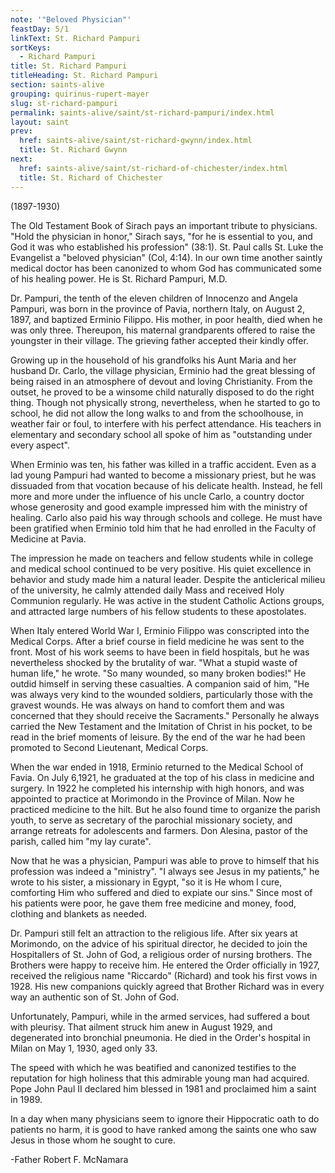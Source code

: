 ```yaml
---
note: '"Beloved Physician"'
feastDay: 5/1
linkText: St. Richard Pampuri
sortKeys:
  - Richard Pampuri
title: St. Richard Pampuri
titleHeading: St. Richard Pampuri
section: saints-alive
grouping: quirinus-rupert-mayer
slug: st-richard-pampuri
permalink: saints-alive/saint/st-richard-pampuri/index.html
layout: saint
prev:
  href: saints-alive/saint/st-richard-gwynn/index.html
  title: St. Richard Gwynn
next:
  href: saints-alive/saint/st-richard-of-chichester/index.html
  title: St. Richard of Chichester
---
```

(1897-1930)

The Old Testament Book of Sirach pays an important tribute to physicians. "Hold the physician in honor," Sirach says, "for he is essential to you, and God it was who established his profession" (38:1). St. Paul calls St. Luke the Evangelist a "beloved physician" (Col, 4:14). In our own time another saintly medical doctor has been canonized to whom God has communicated some of his healing power. He is St. Richard Pampuri, M.D.

Dr. Pampuri, the tenth of the eleven children of Innocenzo and Angela Pampuri, was born in the province of Pavia, northern Italy, on August 2, 1897, and baptized Erminio Filippo. His mother, in poor health, died when he was only three. Thereupon, his maternal grandparents offered to raise the youngster in their village. The grieving father accepted their kindly offer.

Growing up in the household of his grandfolks his Aunt Maria and her husband Dr. Carlo, the village physician, Erminio had the great blessing of being raised in an atmosphere of devout and loving Christianity. From the outset, he proved to be a winsome child naturally disposed to do the right thing. Though not physically strong, nevertheless, when he started to go to school, he did not allow the long walks to and from the schoolhouse, in weather fair or foul, to interfere with his perfect attendance. His teachers in elementary and secondary school all spoke of him as "outstanding under every aspect".

When Erminio was ten, his father was killed in a traffic accident. Even as a lad young Pampuri had wanted to become a missionary priest, but he was dissuaded from that vocation because of his delicate health. Instead, he fell more and more under the influence of his uncle Carlo, a country doctor whose generosity and good example impressed him with the ministry of healing. Carlo also paid his way through schools and college. He must have been gratified when Erminio told him that he had enrolled in the Faculty of Medicine at Pavia.

The impression he made on teachers and fellow students while in college and medical school continued to be very positive. His quiet excellence in behavior and study made him a natural leader. Despite the anticlerical milieu of the university, he calmly attended daily Mass and received Holy Communion regularly. He was active in the student Catholic Actions groups, and attracted large numbers of his fellow students to these apostolates.

When Italy entered World War I, Erminio Filippo was conscripted into the Medical Corps. After a brief course in field medicine he was sent to the front. Most of his work seems to have been in field hospitals, but he was nevertheless shocked by the brutality of war. "What a stupid waste of human life," he wrote. "So many wounded, so many broken bodies!" He outdid himself in serving these casualties. A companion said of him, "He was always very kind to the wounded soldiers, particularly those with the gravest wounds. He was always on hand to comfort them and was concerned that they should receive the Sacraments." Personally he always carried the New Testament and the Imitation of Christ in his pocket, to be read in the brief moments of leisure. By the end of the war he had been promoted to Second Lieutenant, Medical Corps.

When the war ended in 1918, Erminio returned to the Medical School of Favia. On July 6,1921, he graduated at the top of his class in medicine and surgery. In 1922 he completed his internship with high honors, and was appointed to practice at Morimondo in the Province of Milan. Now he practiced medicine to the hilt. But he also found time to organize the parish youth, to serve as secretary of the parochial missionary society, and arrange retreats for adolescents and farmers. Don Alesina, pastor of the parish, called him "my lay curate".

Now that he was a physician, Pampuri was able to prove to himself that his profession was indeed a "ministry". "I always see Jesus in my patients," he wrote to his sister, a missionary in Egypt, "so it is He whom I cure, comforting Him who suffered and died to expiate our sins." Since most of his patients were poor, he gave them free medicine and money, food, clothing and blankets as needed.

Dr. Pampuri still felt an attraction to the religious life. After six years at Morimondo, on the advice of his spiritual director, he decided to join the Hospitallers of St. John of God, a religious order of nursing brothers. The Brothers were happy to receive him. He entered the Order officially in 1927, received the religious name "Riccardo" (Richard) and took his first vows in 1928. His new companions quickly agreed that Brother Richard was in every way an authentic son of St. John of God.

Unfortunately, Pampuri, while in the armed services, had suffered a bout with pleurisy. That ailment struck him anew in August 1929, and degenerated into bronchial pneumonia. He died in the Order's hospital in Milan on May 1, 1930, aged only 33.

The speed with which he was beatified and canonized testifies to the reputation for high holiness that this admirable young man had acquired. Pope John Paul II declared him blessed in 1981 and proclaimed him a saint in 1989.

In a day when many physicians seem to ignore their Hippocratic oath to do patients no harm, it is good to have ranked among the saints one who saw Jesus in those whom he sought to cure.

\-Father Robert F. McNamara